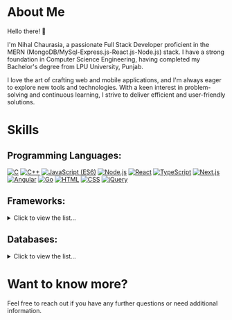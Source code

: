 <!-- <p align="center">
    <img src="https://tanaytoshniwal.me/assets/images/nametag.png" width="350px" alt="tanay toshniwal" />
</p>
<p align="center">
    <img src="https://github-readme-stats.vercel.app/api?username=tanaytoshniwal&show_icons=true&count_private=true&theme=dark"/>
</p> -->

# About Me
Hello there! 👋

I'm Nihal Chaurasia, a passionate Full Stack Developer proficient in the MERN (MongoDB/MySql-Express.js-React.js-Node.js) stack. I have a strong foundation in Computer Science Engineering, having completed my Bachelor's degree from LPU University, Punjab.

I love the art of crafting web and mobile applications, and I'm always eager to explore new tools and technologies. With a keen interest in problem-solving and continuous learning, I strive to deliver efficient and user-friendly solutions.

# Skills
## Programming Languages:

[![C](https://img.shields.io/badge/C-lightgrey)](#) [![C++](https://img.shields.io/badge/C++-ff69b4)](#) [![JavaScript (ES6)](https://img.shields.io/badge/JavaScript%20(ES6)-brightyellow)](#) [![Node.js](https://img.shields.io/badge/Node.js-black)](#) [![React](https://img.shields.io/badge/React-brightred)](#) [![TypeScript](https://img.shields.io/badge/TypeScript-yellow)](#) [![Next.js](https://img.shields.io/badge/Next.js-blue)](#) [![Angular](https://img.shields.io/badge/Angular-red)](#) [![Go](https://img.shields.io/badge/Go-00ADD8)](#) [![HTML](https://img.shields.io/badge/HTML-orange)](#) [![CSS](https://img.shields.io/badge/CSS-blueviolet)](#) [![jQuery](https://img.shields.io/badge/jQuery-blue)](#)


<!-- * C/C++
* Java SE
* Python 3
* JavaScript (ES6)
* TypeScript -->

## Frameworks:

<details>
    <summary>Click to view the list...</summary>
    <ul>
        <li>MERN (MongoDB/MySql-Express.js-React.js-Node.js)</li>
        <li>React</li>
        <li>Redux</li>
        <li>Node.js</li>
        <li>PHP</li>
        <li>Next.js</li>
        <li>Angular</li>
    </ul>
</details>

## Databases:

<details>
    <summary>Click to view the list...</summary>
    <ul>
        <li>MongoDB</li>
        <li>MySQL</li>
    </ul>
</details>

# Want to know more?

<!-- My Portfolio: [https://tanaytoshniwal.me](https://tanaytoshniwal.me) -->
<!-- 
[<img alt="portfolio link" src="https://img.shields.io/badge/My%20Portfolio-https%3A%2F%2Ftanaytoshniwal.me-brightgreen" />](https://tanaytoshniwal.me) 

[<img alt="portfolio link" src="https://img.shields.io/badge/My%20Blogs-https%3A%2F%2Ftanaytoshniwal.com-red" />](https://tanaytoshniwal.com) 

[<img alt="resume link" src="https://img.shields.io/badge/My%20CV-Download%20my%20Resume-blue" />](https://tanaytoshniwal.me/assets/tanay-toshniwal-resume.pdf)

[<img alt="email" src="https://img.shields.io/badge/Email%20me-tanaytoshniwal98%40gmail.me-orange" />](mailto:tanaytoshniwal98@gmail.me) 

<img alt="GitHub followers" src="https://img.shields.io/github/followers/tanaytoshniwal?label=Follow%20Me&style=social" />

-----
Credits: [tanaytoshniwal](https://github.com/tanaytoshniwal)

Last Edited on: 30/08/2020
 -->

Feel free to reach out if you have any further questions or need additional information.
